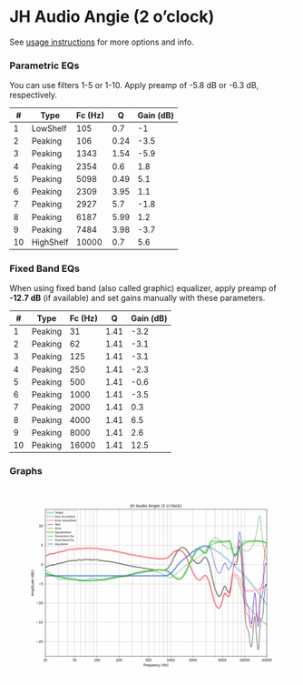 # JH Audio Angie (2 o’clock)
See [usage instructions](https://github.com/jaakkopasanen/AutoEq#usage) for more options and info.

### Parametric EQs
You can use filters 1-5 or 1-10. Apply preamp of -5.8 dB or -6.3 dB, respectively.

|   # | Type      |   Fc (Hz) |    Q |   Gain (dB) |
|-----|-----------|-----------|------|-------------|
|   1 | LowShelf  |       105 | 0.7  |        -1   |
|   2 | Peaking   |       106 | 0.24 |        -3.5 |
|   3 | Peaking   |      1343 | 1.54 |        -5.9 |
|   4 | Peaking   |      2354 | 0.6  |         1.8 |
|   5 | Peaking   |      5098 | 0.49 |         5.1 |
|   6 | Peaking   |      2309 | 3.95 |         1.1 |
|   7 | Peaking   |      2927 | 5.7  |        -1.8 |
|   8 | Peaking   |      6187 | 5.99 |         1.2 |
|   9 | Peaking   |      7484 | 3.98 |        -3.7 |
|  10 | HighShelf |     10000 | 0.7  |         5.6 |

### Fixed Band EQs
When using fixed band (also called graphic) equalizer, apply preamp of **-12.7 dB** (if available) and set gains manually with these parameters.

|   # | Type    |   Fc (Hz) |    Q |   Gain (dB) |
|-----|---------|-----------|------|-------------|
|   1 | Peaking |        31 | 1.41 |        -3.2 |
|   2 | Peaking |        62 | 1.41 |        -3.1 |
|   3 | Peaking |       125 | 1.41 |        -3.1 |
|   4 | Peaking |       250 | 1.41 |        -2.3 |
|   5 | Peaking |       500 | 1.41 |        -0.6 |
|   6 | Peaking |      1000 | 1.41 |        -3.5 |
|   7 | Peaking |      2000 | 1.41 |         0.3 |
|   8 | Peaking |      4000 | 1.41 |         6.5 |
|   9 | Peaking |      8000 | 1.41 |         2.6 |
|  10 | Peaking |     16000 | 1.41 |        12.5 |

### Graphs
![](./JH%20Audio%20Angie%20(2%20o%E2%80%99clock).png)
